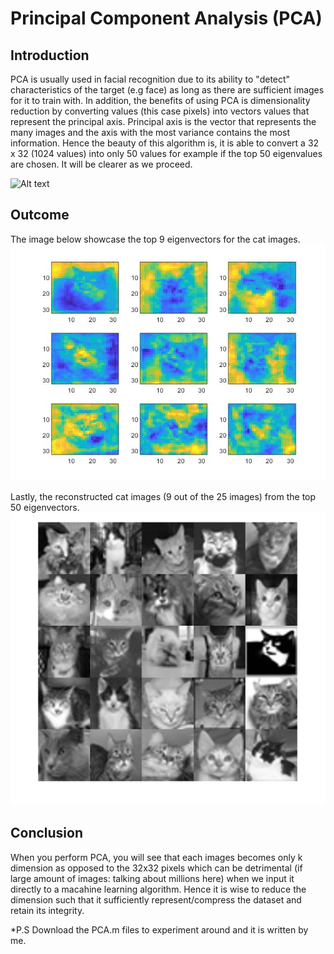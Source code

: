 # Principal Component Analysis (PCA)
## Introduction
PCA is usually used in facial recognition due to its ability to "detect" characteristics of the target (e.g face) as long as there are sufficient images for it to train with. In addition, the benefits of using PCA is dimensionality reduction by converting values (this case pixels) into vectors values that represent the principal axis. Principal axis is the vector that represents the many images and the axis with the most variance contains the most information. Hence the beauty of this algorithm is, it is able to convert a 32 x 32 (1024 values) into only 50 values for example if the top 50 eigenvalues are chosen. It will be clearer as we proceed.

![Alt text](https://github.com/Chen-XueWen/PrincipalComponentAnalysis/blob/master/EigenCat.png)

## Outcome
The image below showcase the top 9 eigenvectors for the cat images.
![Alt_text](https://github.com/Chen-XueWen/PrincipalComponentAnalysis/blob/master/Top9EigenCat.jpg)

Lastly, the reconstructed cat images (9 out of the 25 images) from the top 50 eigenvectors.
![Alt_text](https://github.com/Chen-XueWen/PrincipalComponentAnalysis/blob/master/Reconstruct.jpg)

## Conclusion
When you perform PCA, you will see that each images becomes only k dimension as opposed to the 32x32 pixels which can be detrimental (if large amount of images: talking about millions here) when we input it directly to a macahine learning algorithm. Hence it is wise to reduce the dimension such that it sufficiently represent/compress the dataset and retain its integrity.

*P.S Download the PCA.m files to experiment around and it is written by me.
